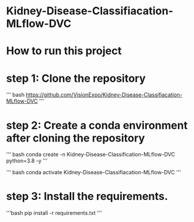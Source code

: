 # Kidney-Disease-Classifiacation-MLflow-DVC

# How to run this project

# step 1:   Clone the repository

''' bash
https://github.com/VisionExpo/Kidney-Disease-Classifiacation-MLflow-DVC
'''

# step 2:    Create a conda environment after cloning the repository

''' bash
conda create -n Kidney-Disease-Classification-MLflow-DVC python=3.8 -y
'''

''' bash
conda activate Kidney-Disease-Classifiacation-MLflow-DVC 
'''

# step 3:    Install the requirements.

'''bash
pip install -r requirements.txt
'''